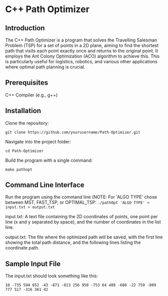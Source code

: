 # C++ Path Optimizer

## Introduction
The C++ Path Optimizer is a program that solves the Travelling Salesman Problem (TSP) for a set of points in a 2D plane, aiming to find the shortest path that visits each point exactly once and returns to the original point. It employs the Ant Colony Optimization (ACO) algorithm to achieve this. This is particularly useful for logistics, robotics, and various other applications where optimal path planning is crucial.

## Prerequisites
C++ Compiler (e.g., g++)

## Installation

Clone the repository:

`git clone https://github.com/yourusername/Path-Optimizer.git`

Navigate into the project folder:

`cd Path-Optimizer`

Build the program with a single command:

`make pathopt`

## Command Line Interface
Run the program using the command line (NOTE: For 'ALGO TYPE' chose between MST, FAST_TSP, or OPTIMAL_TSP:
`./pathOpt 'ALGO TYPE' < input.txt > output.txt`

input.txt: A text file containing the 2D coordinates of points, one point per line (x and y separated by space), and the number of coordinates in the list line.

output.txt: The file where the optimized path will be saved, with the first line showing the total path distance, and the following lines listing the coordinate path.

## Sample Input File
The input.txt should look something like this:

`10
-735 594
652 -43
-871 -813
256 950
-753 64
489 -686
-22 759
-899 777
517 -316
361 42`
